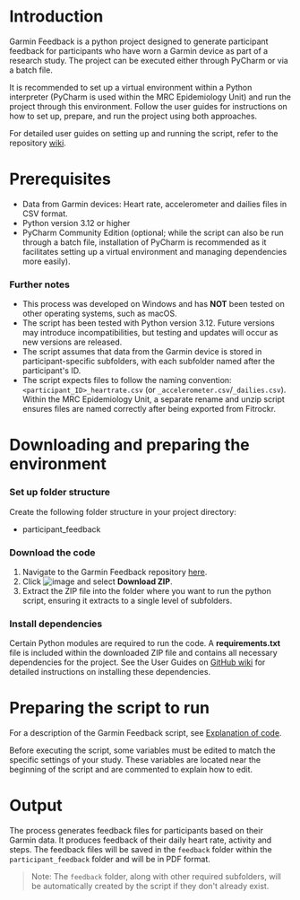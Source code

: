 # Introduction
Garmin Feedback is a python project designed to generate participant feedback for participants who have worn a Garmin device as part of a research study. The project can be executed either through PyCharm or via a batch file. 

It is recommended to set up a virtual environment within a Python interpreter (PyCharm is used within the MRC Epidemiology Unit) and run the project through this environment. Follow the user guides for instructions on how to set up, prepare, and run the project using both approaches.

For detailed user guides on setting up and running the script, refer to the repository [wiki](https://github.com/CAS254/Garmin_Feedback/wiki). 

# Prerequisites
- Data from Garmin devices: Heart rate, accelerometer and dailies files in CSV format.
- Python version 3.12 or higher
- PyCharm Community Edition (optional; while the script can also be run through a batch file, installation of PyCharm is recommended as it facilitates setting up a virtual environment and managing dependencies more easily).

### Further notes 
- This process was developed on Windows and has **NOT** been tested on other operating systems, such as macOS.
- The script has been tested with Python version 3.12. Future versions may introduce incompatibilities, but testing and updates will occur as new versions are released.
- The script assumes that data from the Garmin device is stored in participant-specific subfolders, with each subfolder named after the participant's ID.
- The script expects files to follow the naming convention: ```<participant_ID>_heartrate.csv``` (or ```_accelerometer.csv```/```_dailies.csv```). Within the MRC Epidemiology Unit, a separate rename and unzip script ensures files are named correctly after being exported from Fitrockr.  

# Downloading and preparing the environment
### Set up folder structure
Create the following folder structure in your project directory:
- participant_feedback

### Download the code
1. Navigate to the Garmin Feedback repository [here](https://github.com/CAS254/Garmin_Feedback). 
2. Click ![image](https://github.com/user-attachments/assets/587012f2-735e-471e-b7c0-38e7977e36ee) and select **Download ZIP**.
3. Extract the ZIP file into the folder where you want to run the python script, ensuring it extracts to a single level of subfolders.

### Install dependencies
Certain Python modules are required to run the code. A **requirements.txt** file is included within the downloaded ZIP file and contains all necessary dependencies for the project. See the User Guides on [GitHub wiki](https://github.com/CAS254/Garmin_Feedback/wiki) for detailed instructions on installing these dependencies.

# Preparing the script to run
For a description of the Garmin Feedback script, see [Explanation of code](https://github.com/CAS254/Garmin_Feedback/wiki/2.-Explanation-of-code). 

Before executing the script, some variables must be edited to match the specific settings of your study. These variables are located near the beginning of the script and are commented to explain how to edit.

# Output 
The process generates feedback files for participants based on their Garmin data. It produces feedback of their daily heart rate, activity and steps. The feedback files will be saved in the ```feedback``` folder within the ```participant_feedback``` folder and will be in PDF format. 
> Note: The ```feedback``` folder, along with other required subfolders, will be automatically created by the script if they don't already exist.
